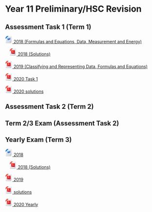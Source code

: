 # Year 11 Preliminary/HSC Revision

## Assessment Task 1 (Term 1)

[![](../../../../../media/f/document-24.png) 2018 (Formulas and Equations, Data, Measurement and Energy)](CHS%20Yr%2011%20Standard%20MathematicsTerm%202%20assessment%20task%202018.docx)

&emsp;[![](../../../../../media/f/pdf-24.png) 2018 (Solutions)](T2%20Y11%20Solutions.pdf)

[![](../../../../../media/f/pdf-24.png) 2019 (Classifying and Representing Data, Formulas and Equations)](img-708110805.pdf)

[![](../../../../../media/f/pdf-24.png) 2020 Task 1](2020%20Year%2011%20Mathematics%20Standard%20AT1.pdf)

[![](../../../../../media/f/pdf-24.png) 2020 solutions](2020%20Year%2011%20Mathematics%20Standard%20AT1%20-%20Solutions.pdf)

## Assessment Task 2 (Term 2)

## Term 2/3 Exam (Assessment Task 2)

## Yearly Exam (Term 3)

[![](../../../../../media/f/document-24.png) 2018](11MAS%20Yearly%202018%20%284%29.docx)

&emsp;[![](../../../../../media/f/pdf-24.png) 2018 (Solutions)](11%20mas%20yrly%20sol%202018.pdf)

[![](../../../../../media/f/pdf-24.png) 2019](11MAS_Yearly_2019.pdf)

[![](../../../../../media/f/pdf-24.png) solutions](11MAS_Yearly_2019_Solutions.pdf)

[![](../../../../../media/f/pdf-24.png) 2020 Yearly](2020%20Yearly%20solutions.pdf)

